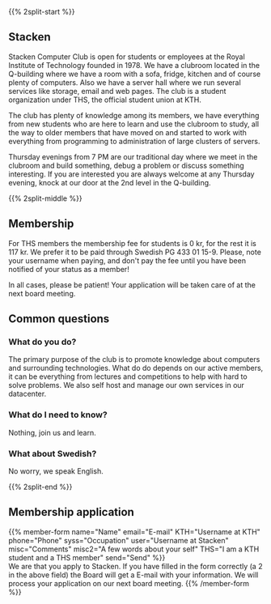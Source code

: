 <!-- 
.. title: Become a member
.. slug: member
.. description:
-->

{{% 2split-start %}}

## Stacken
Stacken Computer Club is open for students or employees at the Royal
Institute of Technology founded in 1978. We have a clubroom located in the
Q-building where we have a room with a sofa, fridge, kitchen and of course
plenty of computers. Also we have a server hall where we run several
services like storage, email and web pages. The club is a student
organization under THS, the official student union at KTH.

The club has plenty of knowledge among its members, we have everything from
new students who are here to learn and use the clubroom to study, all the
way to older members that have moved on and started to work with everything
from programming to administration of large clusters of servers.

Thursday evenings from 7 PM are our traditional day where we meet in the
clubroom and build something, debug a problem or discuss something
interesting. If you are interested you are always welcome at any Thursday
evening, knock at our door at the 2nd level in the Q-building.

{{% 2split-middle %}}

## Membership

For THS members the membership fee for students is 0 kr, for the rest it is 117
kr. We prefer it to be paid through Swedish PG 433 01 15-9. Please, note your
username when paying, and don't pay the fee until you have been notified of
your status as a member!

In all cases, please be patient! Your application will be taken care of at the
next board meeting.

## Common questions

### What do you do?
The primary purpose of the club is to promote knowledge about computers and
surrounding technologies. What do do depends on our active members, it can be
everything from lectures and competitions to help with hard to solve problems.
We also self host and manage our own services in our datacenter.

### What do I need to know?
Nothing, join us and learn.

### What about Swedish?
No worry, we speak English.

{{% 2split-end %}}

## Membership application

{{% member-form
name="Name"
email="E-mail"
KTH="Username at KTH"
phone="Phone"
syss="Occupation"
user="Username at Stacken"
misc="Comments"
misc2="A few words about your self"
THS="I am a KTH student and a THS member"
send="Send"
%}}
<br>
We are that you apply to Stacken. If you have filled in the form correctly
(a 2 in the above field) the Board will get a E-mail with your information.
We will process your application on our next board meeting.
{{% /member-form %}}
